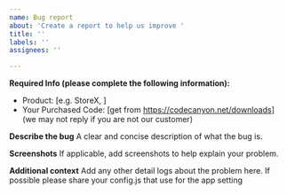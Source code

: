 ```yaml
---
name: Bug report
about: 'Create a report to help us improve '
title: ''
labels: ''
assignees: ''

---
```


**Required Info (please complete the following information):**
 - Product: [e.g. StoreX, ]
 - Your Purchased Code: [get from https://codecanyon.net/downloads]
(we may not reply if you are not our customer)

**Describe the bug**
A clear and concise description of what the bug is.

**Screenshots**
If applicable, add screenshots to help explain your problem.

**Additional context**
Add any other detail logs about the problem here.
If possible please share your config.js that use for the app setting
